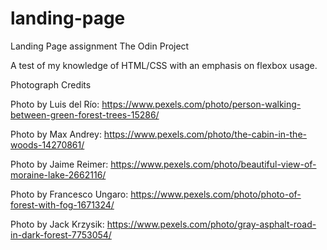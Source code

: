 # landing-page

Landing Page assignment
The Odin Project

A test of my knowledge of HTML/CSS with an emphasis on flexbox usage.


Photograph Credits

Photo by Luis del Río: https://www.pexels.com/photo/person-walking-between-green-forest-trees-15286/

Photo by Max Andrey: https://www.pexels.com/photo/the-cabin-in-the-woods-14270861/

Photo by Jaime Reimer: https://www.pexels.com/photo/beautiful-view-of-moraine-lake-2662116/

Photo by Francesco Ungaro: https://www.pexels.com/photo/photo-of-forest-with-fog-1671324/

Photo by Jack Krzysik: https://www.pexels.com/photo/gray-asphalt-road-in-dark-forest-7753054/